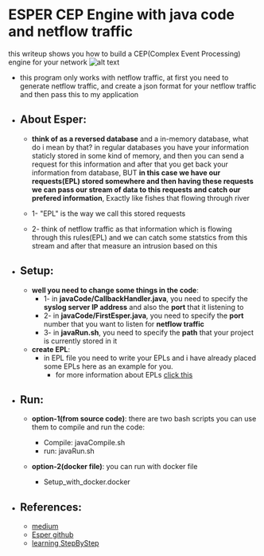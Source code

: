 # ESPER CEP Engine with java code and netflow traffic

this writeup shows you how to build a CEP(Complex Event Processing) engine for your network
![alt text](https://raw.githubusercontent.com/Alikhoshkholgh/ESPER_CEP_Engine_java_netflow/main/CEP%20engine%20based%20on%20esper.jpeg)

+ this program only works with netflow traffic, at first you need to generate netflow traffic, and create a json format for your netflow traffic and then pass this to my application

+ ## About Esper:
  + **think of as a reversed database** and a in-memory database, what do i mean by that? in regular databases you have your information staticly stored in some kind of memory, and then you can send a request for this information and after that you get back your information from database, BUT **in this case we have our requests(EPL) stored somewhere and then having these requests we can pass our stream of data to this requests and catch our prefered information**, Exactly like fishes that flowing through river

  + 1- "EPL" is the way we call this stored requests 
  + 2- think of netflow traffic as that information which is flowing through this rules(EPL) and we can catch some statstics from this stream and after that measure an intrusion based on this


+ ## Setup:
  + **well you need to change some things in the code**:
    + 1- in **javaCode/CallbackHandler.java**, you need to specify the **syslog server IP address** and also the **port** that it listening to
    + 2- in **javaCode/FirstEsper.java**, you need to specify the **port** number that you want to listen for **netflow traffic**
    + 3- in **javaRun.sh**, you need to specify the **path** that your project is currently stored in it
  + **create EPL**:
    + in EPL file you need to write your EPLs and i have already placed some EPLs here as an example for you. 
        + for more information about EPLs [click this](http://esper.espertech.com/release-7.1.0/esper-reference/html/gettingstarted.html#gettingstarted_steps_4)
    
+ ## Run:
  + **option-1(from source code)**: there are two bash scripts you can use them to compile and run the code:
    + Compile: javaCompile.sh
    + run: javaRun.sh
    
  + **option-2(docker file)**: you can run with docker file
    + Setup_with_docker.docker

+ ## References:
  + [medium](https://medium.com/@bruno.felix/complex-event-processing-with-esper-core-concepts-f97394b39c07)
  + [Esper github](https://github.com/espertechinc/esper)
  + [learning StepByStep](http://esper.espertech.com/release-7.1.0/esper-reference/html/gettingstarted.html)
